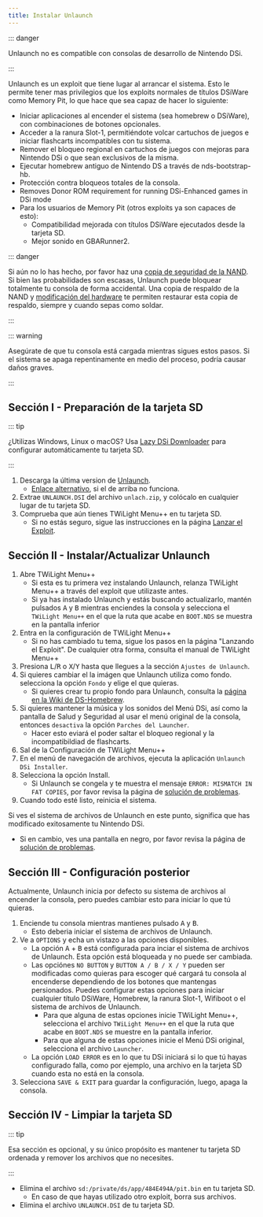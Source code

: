 ```yaml
---
title: Instalar Unlaunch
---
```


::: danger

Unlaunch no es compatible con consolas de desarrollo de Nintendo DSi.

:::

Unlaunch es un exploit que tiene lugar al arrancar el sistema. Esto le permite tener mas privilegios que los exploits normales de títulos DSiWare como Memory Pit, lo que hace que sea capaz de hacer lo siguiente:

- Iniciar aplicaciones al encender el sistema (sea homebrew o DSiWare), con combinaciones de botones opcionales.
- Acceder a la ranura Slot-1, permitiéndote volcar cartuchos de juegos e iniciar flashcarts incompatibles con tu sistema.
- Remover el bloqueo regional en cartuchos de juegos con mejoras para Nintendo DSi o que sean exclusivos de la misma.
- Ejecutar homebrew antiguo de Nintendo DS a través de nds-bootstrap-hb.
- Protección contra bloqueos totales de la consola.
- Removes Donor ROM requirement for running DSi-Enhanced games in DSi mode
- Para los usuarios de Memory Pit (otros exploits ya son capaces de esto):
     - Compatibilidad mejorada con títulos DSiWare ejecutados desde la tarjeta SD.
     - Mejor sonido en GBARunner2.

::: danger

Si aún no lo has hecho, por favor haz una [copia de seguridad de la NAND](dumping-nand). Si bien las probabilidades son escasas, Unlaunch puede bloquear totalmente tu consola de forma accidental. Una copia de respaldo de la NAND y [modificación del hardware](https://wiki.ds-homebrew.com/ds-index/hardmod) te permiten restaurar esta copia de respaldo, siempre y cuando sepas como soldar.

:::

::: warning

Asegúrate de que tu consola está cargada mientras sigues estos pasos. Si el sistema se apaga repentinamente en medio del proceso, podría causar daños graves.

:::

## Sección I - Preparación de la tarjeta SD

::: tip

¿Utilizas Windows, Linux o macOS? Usa [Lazy DSi Downloader](lazy-dsi-downloader) para configurar automáticamente tu tarjeta SD.

:::

1. Descarga la última version de [Unlaunch](https://problemkaputt.de/unlaunch.zip).
   - [Enlace alternativo](https://web.archive.org/web/20201112031436/https://problemkaputt.de/unlaunch.zip), si el de arriba no funciona.
1. Extrae `UNLAUNCH.DSI` del archivo `unlach.zip`, y colócalo en cualquier lugar de tu tarjeta SD.
1. Comprueba que aún tienes TWiLight Menu++ en tu tarjeta SD.
   - Si no estás seguro, sigue las instrucciones en la página [Lanzar el Exploit](launching-the-exploit.html#twilight-menu).

## Sección II - Instalar/Actualizar Unlaunch

1. Abre TWiLight Menu++
   - Si esta es tu primera vez instalando Unlaunch, relanza TWiLight Menu++ a través del exploit que utilizaste antes.
   - Si ya has instalado Unlaunch y estás buscando actualizarlo, mantén pulsados <kbd class="face">A</kbd> y <kbd class="face">B</kbd> mientras enciendes la consola y selecciona el `TWiLight Menu++` en el que la ruta que acabe en `BOOT.NDS` se muestra en la pantalla inferior
1. Entra en la configuración de TWiLight Menu++
   - Si no has cambiado tu tema, sigue los pasos en la página "Lanzando el Exploit". De cualquier otra forma, consulta el manual de TWiLight Menu++
1. Presiona <kbd class="l">L</kbd>/<kbd class="r">R</kbd> o <kbd class="face">X</kbd>/<kbd class="face">Y</kbd> hasta que llegues a la sección `Ajustes de Unlaunch`.
1. Si quieres cambiar el la imágen que Unlaunch utiliza como fondo. selecciona la opción `Fondo` y elige el que quieras.
   - Si quieres crear tu propio fondo para Unlaunch, consulta la [página en la Wiki de DS-Homebrew](https://wiki.ds-homebrew.com/twilightmenu/custom-unlaunch-backgrounds).
1. Si quieres mantener la música y los sonidos del Menú DSi, así como la pantalla de Salud y Seguridad al usar el menú original de la consola, entonces `desactiva` la opción `Parches del Launcher`.
   - Hacer esto eviará el poder saltar el bloqueo regional y la incompatibildiad de flashcarts.
1. Sal de la Configuración de TWiLight Menu++
1. En el menú de navegación de archivos, ejecuta la aplicación `Unlaunch DSi Installer`.
1. Selecciona la opción Install.
   - Si Unlaunch se congela y te muestra el mensaje `ERROR: MISMATCH IN FAT COPIES`, por favor revisa la página de [solución de problemas](troubleshooting).
1. Cuando todo esté listo, reinicia el sistema.

Si ves el sistema de archivos de Unlaunch en este punto, significa que has modificado exitosamente tu Nintendo DSi.
- Si en cambio, ves una pantalla en negro, por favor revisa la página de [solución de problemas](troubleshooting).

## Sección III - Configuración posterior

Actualmente, Unlaunch inicia por defecto su sistema de archivos al encender la consola, pero puedes cambiar esto para iniciar lo que tú quieras.

1. Enciende tu consola mientras mantienes pulsado <kbd class="face">A</kbd> y <kbd class="face">B</kbd>.
   - Esto deberia iniciar el sistema de archivos de Unlaunch.
1. Ve a `OPTIONS` y echa un vistazo a las opciones disponibles.
   - La opción <kbd class="face">A</kbd> + <kbd class="face">B</kbd> está configurada para inciar el sistema de archivos de Unlaunch. Esta opción está bloqueada y no puede ser cambiada.
   - Las opciónes `NO BUTTON` y `BUTTON A / B / X / Y` pueden ser modificadas como quieras para escoger qué cargará tu consola al encenderse dependiendo de los botones que mantengas persionados. Puedes configurar estas opciones para iniciar cualquier título DSiWare, Homebrew, la ranura Slot-1, Wifiboot o el sistema de archivos de Unlaunch.
      - Para que alguna de estas opciones inicie TWiLight Menu++, selecciona el archivo `TWiLight Menu++` en el que la ruta que acabe en `BOOT.NDS` se muestre en la pantalla inferior.
      - Para que alguna de estas opciones inicie el Menú DSi original, selecciona el archivo `Launcher`.
   - La opción `LOAD ERROR` es en lo que tu DSi iniciará si lo que tú hayas configurado falla, como por ejemplo, una archivo en la tarjeta SD cuando esta no está en la consola.
1. Selecciona `SAVE & EXIT` para guardar la configuración, luego, apaga la consola.

## Sección IV - Limpiar la tarjeta SD

::: tip

Esa sección es opcional, y su único propósito es mantener tu tarjeta SD ordenada y remover los archivos que no necesites.

:::

- Elimina el archivo `sd:/private/ds/app/484E494A/pit.bin` en tu tarjeta SD.
   - En caso de que hayas utilizado otro exploit, borra sus archivos.
- Elimina el archivo `UNLAUNCH.DSI` de tu tarjeta SD.
